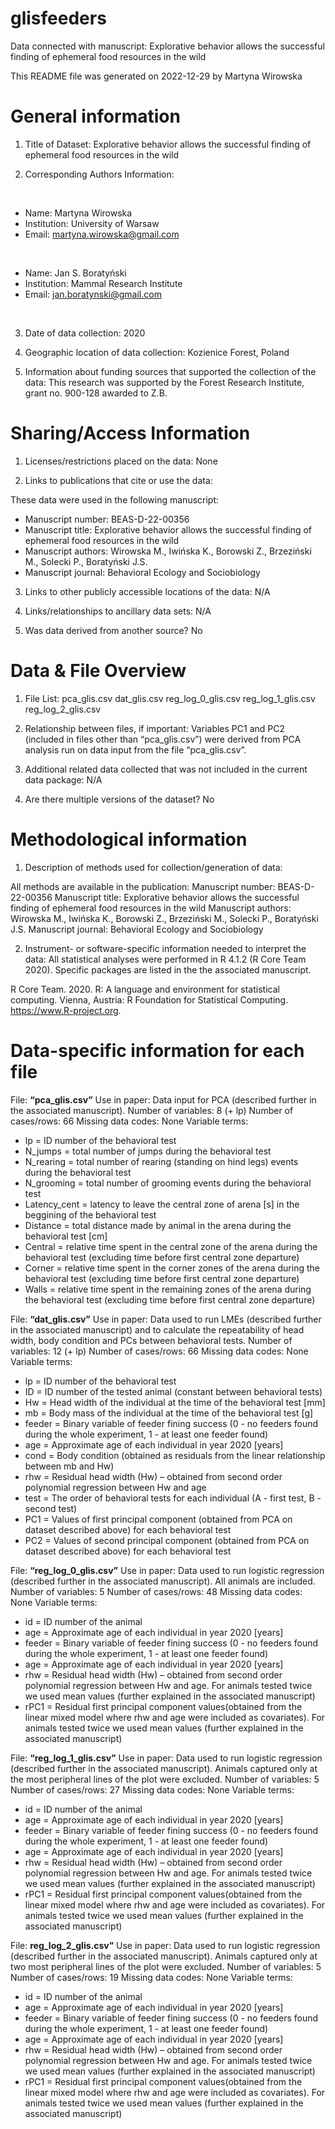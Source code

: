 # glisfeeders
Data connected with manuscript: Explorative behavior allows the successful finding of ephemeral food resources in the wild

This README file was generated on 2022-12-29 by Martyna Wirowska


# General information


1. Title of Dataset: Explorative behavior allows the successful finding of ephemeral food resources in the wild

2.  Corresponding Authors Information: <p>&nbsp;</p>

   * Name: Martyna Wirowska
   * Institution: University of Warsaw
   * Email: martyna.wirowska@gmail.com <p>&nbsp;</p>
   * Name: Jan S. Boratyński
   * Institution: Mammal Research Institute
   * Email: jan.boratynski@gmail.com
   <p>&nbsp;</p>

3. Date of data collection: 
	2020

4. Geographic location of data collection: 
	Kozienice Forest, Poland

5. Information about funding sources that supported the collection of the data: 
This research was supported by the Forest Research Institute, grant no. 900-128 awarded to Z.B.


# Sharing/Access Information


1. Licenses/restrictions placed on the data: 
	None

2. Links to publications that cite or use the data:  

  These data were used in the following manuscript:  
  * Manuscript number: BEAS-D-22-00356  
  * Manuscript title: Explorative behavior allows the successful finding of ephemeral food resources in the wild  
  * Manuscript authors: Wirowska M., Iwińska K., Borowski Z., Brzeziński M., Solecki P., Boratyński J.S.  
  * Manuscript journal: Behavioral Ecology and Sociobiology  

3. Links to other publicly accessible locations of the data: 
	N/A  
  
4. Links/relationships to ancillary data sets: 
	N/A  
  
5. Was data derived from another source? 
	No


# Data & File Overview


1. File List: 
pca_glis.csv
dat_glis.csv
reg_log_0_glis.csv
reg_log_1_glis.csv
reg_log_2_glis.csv

2. Relationship between files, if important:
	Variables PC1 and PC2 (included in files other than “pca_glis.csv”) were derived from PCA analysis run on data input from the file “pca_glis.csv”.

3. Additional related data collected that was not included in the current data package: 
	N/A

4. Are there multiple versions of the dataset? 
	No
	
  
 # Methodological information


1. Description of methods used for collection/generation of data: 

All methods are available in the publication:
Manuscript number: BEAS-D-22-00356
Manuscript title: Explorative behavior allows the successful finding of ephemeral food resources in the wild
Manuscript authors: Wirowska M., Iwińska K., Borowski Z., Brzeziński M., Solecki P., Boratyński J.S.
Manuscript journal: Behavioral Ecology and Sociobiology

2. Instrument- or software-specific information needed to interpret the data: 
All statistical analyses were performed in R 4.1.2 (R Core Team 2020). Specific packages are listed in the the associated manuscript.

R Core Team. 2020. R: A language and environment for statistical computing. Vienna, Austria: R Foundation for Statistical Computing. https://www.R-project.org.


# Data-specific information for each file


File: **“pca_glis.csv”**
Use in paper: Data input for PCA (described further in the associated manuscript).
Number of variables: 8 (+ lp)
Number of cases/rows: 66
Missing data codes: None
Variable terms:
-	lp = ID number of the behavioral test
-	N_jumps = total number of jumps during the behavioral test
-	N_rearing = total number of rearing (standing on hind legs) events during the behavioral test
-	N_grooming = total number of grooming events during the behavioral test
-	Latency_cent = latency to leave the central zone of arena [s] in the beggining of the behavioral test
-	Distance = total distance made by animal in the arena during the behavioral test [cm]
-	Central = relative time spent in the central zone of the arena during the behavioral test (excluding time before first central zone departure)
-	Corner = relative time spent in the corner zones of the arena during the behavioral test (excluding time before first central zone departure)
-	Walls = relative time spent in the remaining zones of the arena during the behavioral test (excluding time before first central zone departure)

File: **“dat_glis.csv”**
Use in paper: Data used to run LMEs (described further in the associated manuscript) and to calculate the repeatability of head width, body condition and PCs between behavioral tests.
Number of variables: 12 (+ lp)
Number of cases/rows: 66
Missing data codes: None
Variable terms:
-	lp = ID number of the behavioral test
-	ID = ID number of the tested animal (constant between behavioral tests)
-	Hw = Head width of the individual at the time of the behavioral test [mm]
-	mb = Body mass of the individual at the time of the behavioral test [g]
-	feeder = Binary variable of feeder fining success (0 - no feeders found during the whole experiment, 1 - at least one feeder found)
-	age = Approximate age of each individual in year 2020 [years]
-	cond = Body condition (obtained as residuals from the linear relationship between mb and Hw)
-	rhw = Residual head width (Hw) – obtained from second order polynomial regression between Hw and age
-	test = The order of behavioral tests for each individual (A - first test, B - second test)
-	PC1 = Values of first principal component (obtained from PCA on dataset described above) for each behavioral test
-	PC2 = Values of second principal component (obtained from PCA on dataset described above) for each behavioral test

File: **“reg_log_0_glis.csv”**
Use in paper: Data used to run logistic regression (described further in the associated manuscript). All animals are included.
Number of variables: 5
Number of cases/rows: 48
Missing data codes: None
Variable terms:
-	id = ID number of the animal
-	age = Approximate age of each individual in year 2020 [years]
-	feeder = Binary variable of feeder fining success (0 - no feeders found during the whole experiment, 1 - at least one feeder found)
-	age = Approximate age of each individual in year 2020 [years]
-	rhw = Residual head width (Hw) – obtained from second order polynomial regression between Hw and age. For animals tested twice we used mean values (further explained in the associated manuscript)
-	rPC1 = Residual first principal component values(obtained from the linear mixed model where rhw and age were included as covariates). For animals tested twice we used mean values (further explained in the associated manuscript)  

File: **“reg_log_1_glis.csv”**
Use in paper: Data used to run logistic regression (described further in the associated manuscript). Animals captured only at the most peripheral lines of the plot were excluded.
Number of variables: 5
Number of cases/rows: 27
Missing data codes: None
Variable terms:
-	id = ID number of the animal
-	age = Approximate age of each individual in year 2020 [years]
-	feeder = Binary variable of feeder fining success (0 - no feeders found during the whole experiment, 1 - at least one feeder found)
-	age = Approximate age of each individual in year 2020 [years]
-	rhw = Residual head width (Hw) – obtained from second order polynomial regression between Hw and age. For animals tested twice we used mean values (further explained in the associated manuscript)
-	rPC1 = Residual first principal component values(obtained from the linear mixed model where rhw and age were included as covariates). For animals tested twice we used mean values (further explained in the associated manuscript)  

File: **reg_log_2_glis.csv”**
Use in paper: Data used to run logistic regression (described further in the associated manuscript). Animals captured only at two most peripheral lines of the plot were excluded.
Number of variables: 5
Number of cases/rows: 19
Missing data codes: None
Variable terms:
-	id = ID number of the animal
-	age = Approximate age of each individual in year 2020 [years]
-	feeder = Binary variable of feeder fining success (0 - no feeders found during the whole experiment, 1 - at least one feeder found)
-	age = Approximate age of each individual in year 2020 [years]
-	rhw = Residual head width (Hw) – obtained from second order polynomial regression between Hw and age. For animals tested twice we used mean values (further explained in the associated manuscript)
-	rPC1 = Residual first principal component values(obtained from the linear mixed model where rhw and age were included as covariates). For animals tested twice we used mean values (further explained in the associated manuscript)

